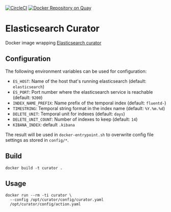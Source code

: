 [![CircleCI](https://circleci.com/gh/giantswarm/curator.svg?style=svg&circle-token=706c3ae485e0c0d5d577eb67af13e67ea1fd90dd)](https://circleci.com/gh/giantswarm/curator) [![Docker Repository on Quay](https://quay.io/repository/giantswarm/curator/status "Docker Repository on Quay")](https://quay.io/repository/giantswarm/curator)

# Elasticsearch Curator

Docker image wrapping [Elasticsearch curator](https://github.com/elastic/curator)

## Configuration

The following environment variables can be used for configuration:

- `ES_HOST`: Name of the host that's running elasticsearch (default: `elasticsearch`)
- `ES_PORT`: Port number where the elasticsearch service is reachable (default: `9200`)
- `INDEX_NAME_PREFIX`: Name prefix of the temporal index (default: `fluentd-`)
- `TIMESTRING`: Temporal string format in the index name (default: `%Y.%m.%d`)
- `DELETE_UNIT`: Temporal unit for indexes (default: `days`)
- `DELETE_UNIT_COUNT`: Number of indexes to keep (default: `14`)
- `KIBANA_INDEX`: default `.kibana`

The result will be used in `docker-entrypoint.sh` to overwrite config file
settings as stored in `config/*`.

## Build

```nohighlight
docker build -t curator .
```

## Usage

```nohighlight
docker run --rm -ti curator \
  --config /opt/curator/config/curator.yaml
  /opt/curator/config/action.yaml
```
